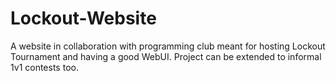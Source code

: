 # Lockout-Website
A website in collaboration with programming club meant for hosting Lockout Tournament and having 
a good WebUI. Project can be extended to informal 1v1 contests too.

